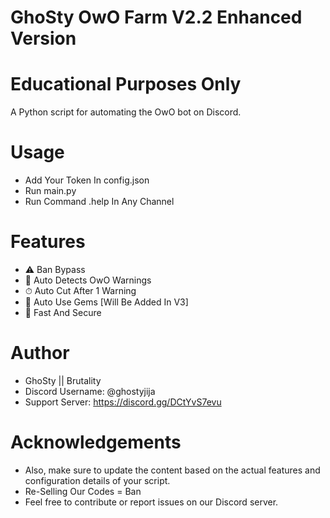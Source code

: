 # GhoSty OwO Farm V2.2 Enhanced Version
# Educational Purposes Only

A Python script for automating the OwO bot on Discord.

# Usage 
- Add Your Token In config.json
- Run main.py
- Run Command .help In Any Channel

# Features
- ⚠ Ban Bypass
- 🚨 Auto Detects OwO Warnings
- ⏱ Auto Cut After 1 Warning
- 💎 Auto Use Gems [Will Be Added In V3]
- 🏹 Fast And Secure

# Author
- GhoSty || Brutality 
- Discord Username: @ghostyjija
- Support Server: https://discord.gg/DCtYvS7evu

# Acknowledgements
- Also, make sure to update the content based on the actual features and configuration details of your script.
- Re-Selling Our Codes = Ban
- Feel free to contribute or report issues on our Discord server.